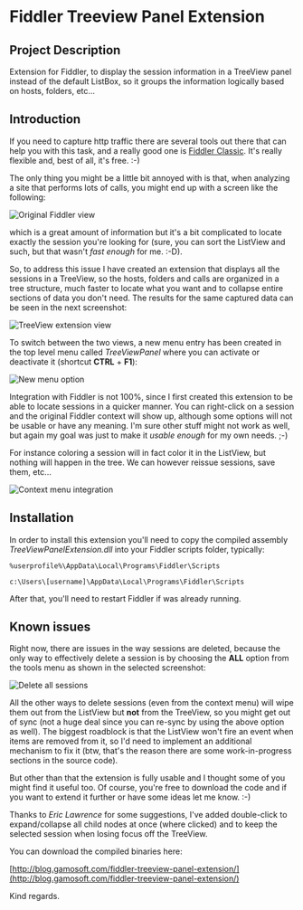 # Fiddler Treeview Panel Extension

## Project Description
Extension for Fiddler, to display the session information in a TreeView panel instead of the default ListBox, so it groups the information logically based on hosts, folders, etc...

## Introduction
If you need to capture http traffic there are several tools out there that can help you with this task, and a really good one is [Fiddler Classic](https://www.telerik.com/download/fiddler).
It's really flexible and, best of all, it's free. :-)

The only thing you might be a little bit annoyed with is that, when analyzing a site that performs lots of calls, you might end up with a screen like the following:

![Original Fiddler view](./images/Home_fiddler1.png)

which is a great amount of information but it's a bit complicated to locate exactly the session you're looking for (sure, you can sort the ListView and such, but that wasn't _fast enough_ for me. :-D).

So, to address this issue I have created an extension that displays all the sessions in a TreeView, so the hosts, folders and calls are organized in a tree structure, much faster to locate what you want and to collapse entire sections of data you don't need. The results for the same captured data can be seen in the next screenshot:

![TreeView extension view](./images/Home_fiddler2.png)

To switch between the two views, a new menu entry has been created in the top level menu called _TreeViewPanel_ where you can activate or deactivate it (shortcut **CTRL** + **F1**):

![New menu option](./images/Home_fiddler3.png)

Integration with Fiddler is not 100%, since I first created this extension to be able to locate sessions in a quicker manner. You can right-click on a session and the original Fiddler context will show up, although some options will not be usable or have any meaning. I'm sure other stuff might not work as well, but again my goal was just to make it _usable enough_ for my own needs. ;-)

For instance coloring a session will in fact color it in the ListView, but nothing will happen in the tree.
We can however reissue sessions, save them, etc...

![Context menu integration](./images/Home_fiddler4.png)

## Installation
In order to install this extension you'll need to copy the compiled assembly _TreeViewPanelExtension.dll_ into your Fiddler scripts folder, typically:

```%userprofile%\AppData\Local\Programs\Fiddler\Scripts```

```c:\Users\[username]\AppData\Local\Programs\Fiddler\Scripts```

After that, you'll need to restart Fiddler if was already running.

## Known issues
Right now, there are issues in the way sessions are deleted, because the only way to effectively delete a session is by choosing the **ALL** option from the tools menu as shown in the selected screenshot:

![Delete all sessions](./images/Home_fiddler5.png)

All the other ways to delete sessions (even from the context menu) will wipe them out from the ListView but **not** from the TreeView, so you might get out of sync (not a huge deal since you can re-sync by using the above option as well). The biggest roadblock is that the ListView won't fire an event when items are removed from it, so I'd need to implement an additional mechanism to fix it (btw, that's the reason there are some work-in-progress sections in the source code).

But other than that the extension is fully usable and I thought some of you might find it useful too.
Of course, you're free to download the code and if you want to extend it further or have some ideas let me know. :-)

Thanks to *Eric Lawrence* for some suggestions, I've added double-click to expand/collapse all child nodes at once (where clicked) and to keep the selected session when losing focus off the TreeView.

You can download the compiled binaries here:

[http://blog.gamosoft.com/fiddler-treeview-panel-extension/](http://blog.gamosoft.com/fiddler-treeview-panel-extension/)


Kind regards.